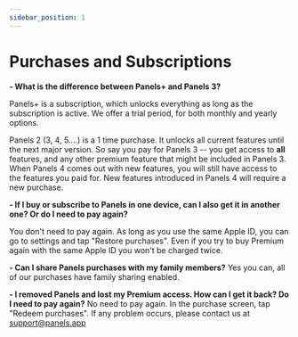 ```yaml
---
sidebar_position: 1
---
```


# Purchases and Subscriptions

**- What is the difference between Panels+ and Panels 3?**

Panels+ is a subscription, which unlocks everything as long as the subscription is active. We offer a trial period, for both monthly and yearly options.

Panels 2 (3, 4, 5....) is a 1 time purchase. It unlocks all current features until the next major version. So say you pay for Panels 3 -- you get access to **all** features, and any other premium feature that might be included in Panels 3. When Panels 4 comes out with new features, you will still have access to the features you paid for. New features introduced in Panels 4 will require a new purchase.

**- If I buy or subscribe to Panels in one device, can I also get it in another one? Or do I need to pay again?**

You don't need to pay again. As long as you use the same Apple ID, you can go to settings and tap "Restore purchases". Even if you try to buy Premium again with the same Apple ID you won't be charged twice.

**- Can I share Panels purchases with my family members?**
Yes you can, all of our purchases have family sharing enabled.

**- I removed Panels and lost my Premium access. How can I get it back? Do I need to pay again?**
No need to pay again. In the purchase screen, tap "Redeem purchases". If any problem occurs, please contact us at support@panels.app
